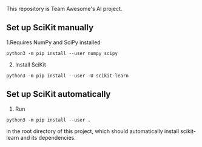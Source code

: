 This repository is Team Awesome's AI project.

Set up SciKit manually
----------------------
1.Requires NumPy and SciPy installed
```
python3 -m pip install --user numpy scipy
```
2. Install SciKit
```
python3 -m pip install --user -U scikit-learn
```

Set up SciKit automatically
---------------------------
1. Run
```
python3 -m pip install --user .
```
in the root directory of this project, which should
automatically install scikit-learn and its dependencies.


